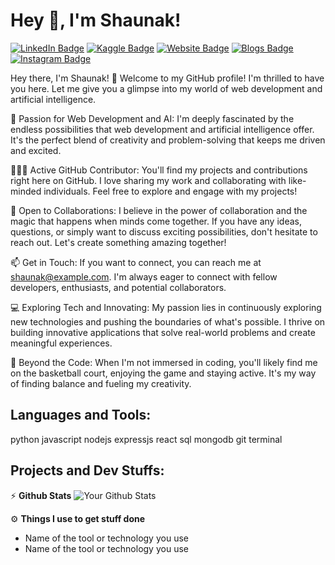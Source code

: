 # Hey 👋, I'm Shaunak!

[![LinkedIn Badge](https://img.shields.io/badge/LinkedIn-Connect-blue?logo=linkedin)](https://www.linkedin.com/in/shaunak-profile)
[![Kaggle Badge](https://img.shields.io/badge/Kaggle-Profile-20BEFF?logo=kaggle)](https://www.kaggle.com/shaunak-profile)
[![Website Badge](https://img.shields.io/badge/Portfolio-Visit-1abc9c?logo=web)](https://shaunak-portfolio-website.com)
[![Blogs Badge](https://img.shields.io/badge/Blogs-Read-FF5722?logo=blogger)](https://shaunak-blog-website.com)
[![Instagram Badge](https://img.shields.io/badge/Instagram-Follow-E4405F?logo=instagram)](https://www.instagram.com/shaunak-profile)

Hey there, I'm Shaunak! 👋
Welcome to my GitHub profile! I'm thrilled to have you here. Let me give you a glimpse into my world of web development and artificial intelligence.

🚀 Passion for Web Development and AI: I'm deeply fascinated by the endless possibilities that web development and artificial intelligence offer. It's the perfect blend of creativity and problem-solving that keeps me driven and excited.

👨🏻‍💻 Active GitHub Contributor: You'll find my projects and contributions right here on GitHub. I love sharing my work and collaborating with like-minded individuals. Feel free to explore and engage with my projects!

💬 Open to Collaborations: I believe in the power of collaboration and the magic that happens when minds come together. If you have any ideas, questions, or simply want to discuss exciting possibilities, don't hesitate to reach out. Let's create something amazing together!

📫 Get in Touch: If you want to connect, you can reach me at shaunak@example.com. I'm always eager to connect with fellow developers, enthusiasts, and potential collaborators.

💻 Exploring Tech and Innovating: My passion lies in continuously exploring new technologies and pushing the boundaries of what's possible. I thrive on building innovative applications that solve real-world problems and create meaningful experiences.

🏐 Beyond the Code: When I'm not immersed in coding, you'll likely find me on the basketball court, enjoying the game and staying active. It's my way of finding balance and fueling my creativity.


## Languages and Tools:
python javascript nodejs expressjs react sql mongodb git terminal

## Projects and Dev Stuffs:
⚡ **Github Stats**
![Your Github Stats](https://github-readme-stats.vercel.app/api?username=shaunak-profile&show_icons=true&hide_border=true)

⚙️ **Things I use to get stuff done**
- Name of the tool or technology you use
- Name of the tool or technology you use
